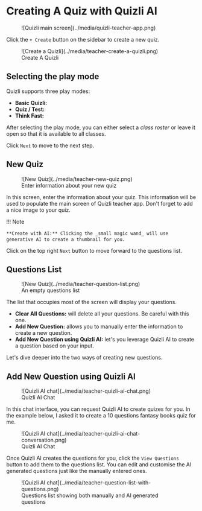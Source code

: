 # Creating A Quiz with Quizli AI

<figure markdown="span">
![Quizli main screen](../media/quizli-teacher-app.png)
</figure>

Click the `+ Create` button on the sidebar to create a new quiz.

<figure markdown="span">
![Create a Quizli](../media/teacher-create-a-quizli.png)
<figcaption>Create A Quizli</figcaption>
</figure>

## Selecting the play mode

Quizli supports three play modes:

- **Basic Quizli:**
- **Quiz / Test:**
- **Think Fast:**

After selecting the play mode, you can either select a _class roster_ or leave it open so that it is available to all classes.

Click `Next` to move to the next step.

## New Quiz

<figure markdown="span">
![New Quiz](../media/teacher-new-quiz.png)
<figcaption>Enter information about your new quiz</figcaption>
</figure>

In this screen, enter the information about your quiz. This information will be used to populate the main screen of Quizli teacher app. Don't forget to add a nice image to your quiz.

!!! Note

    **Create with AI:** Clicking the _small magic wand_ will use generative AI to create a thumbnail for you.

Click on the top right `Next` button to move forward to the questions list.

## Questions List

<figure markdown="span">
![New Quiz](../media/teacher-question-list.png)
<figcaption>An empty questions list</figcaption>
</figure>

The list that occupies most of the screen will display your questions.

- **Clear All Questions:** will delete all your questions. Be careful with this one.
- **Add New Question:** allows you to manually enter the information to create a new question.
- **Add New Question using Quizli AI:** let's you leverage Quizli AI to create a question based on your input.

Let's dive deeper into the two ways of creating new questions.

## Add New Question using Quizli AI

<figure markdown="span">
![Quizli AI chat](../media/teacher-quizli-ai-chat.png)
<figcaption>Quizli AI Chat</figcaption>
</figure>

In this chat interface, you can request Quizli AI to create quizes for you. In the example below, I asked it to create a 10 questions fantasy books quiz for me.

<figure markdown="span">
![Quizli AI chat](../media/teacher-quizli-ai-chat-conversation.png)
<figcaption>Quizli AI Chat</figcaption>
</figure>

Once Quizli AI creates the questions for you, click the `View Questions` button to add them to the questions list. You can edit and customise the AI generated questions just like the manually entered ones.

<figure markdown="span">
![Quizli AI chat](../media/teacher-question-list-with-questions.png)
<figcaption>Questions list showing both manually and AI generated questions</figcaption>
</figure>
